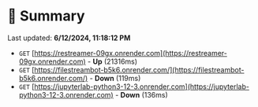 # 📖 Summary
Last updated: **6/12/2024, 11:18:12 PM**

- `GET` [https://restreamer-09gx.onrender.com](https://restreamer-09gx.onrender.com) - **Up** (21316ms)
- `GET` [https://filestreambot-b5k6.onrender.com/](https://filestreambot-b5k6.onrender.com/) - **Down** (119ms)
- `GET` [https://jupyterlab-python3-12-3.onrender.com](https://jupyterlab-python3-12-3.onrender.com) - **Down** (136ms)
